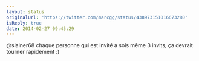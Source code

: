 ```yaml
---
layout: status
originalUrl: 'https://twitter.com/marcgg/status/438973151016673280'
isReply: true
date: 2014-02-27 09:45:29
---
```


@slainer68 chaque personne qui est invité a sois même 3 invits, ça devrait tourner rapidement :)
